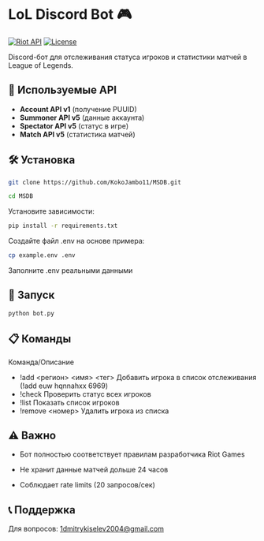 # LoL Discord Bot 🎮

[![Riot API](https://img.shields.io/badge/Riot_API-v5-red)](https://developer.riotgames.com)
[![License](https://img.shields.io/badge/License-MIT-green)](LICENSE)

Discord-бот для отслеживания статуса игроков и статистики матчей в League of Legends.

## 🔌 Используемые API
- **Account API v1** (получение PUUID)
- **Summoner API v5** (данные аккаунта)
- **Spectator API v5** (статус в игре)
- **Match API v5** (статистика матчей)

## 🛠 Установка
```bash
git clone https://github.com/KokoJambo11/MSDB.git
```
```bash
cd MSDB
```
Установите зависимости:
```bash
pip install -r requirements.txt
```
Создайте файл .env на основе примера:
```bash
cp example.env .env
```
Заполните .env реальными данными

## 🚀 Запуск
```bash
python bot.py
```
## 📋 Команды

Команда/Описание
- !add <регион> <имя> <тег>	Добавить игрока в список отслеживания (!add euw hqnnahxx 6969)
- !check	Проверить статус всех игроков
- !list	Показать список игроков
- !remove <номер>	Удалить игрока из списка


## ⚠️ Важно
- Бот полностью соответствует правилам разработчика Riot Games

- Не хранит данные матчей дольше 24 часов

- Соблюдает rate limits (20 запросов/сек)

## 📞 Поддержка
Для вопросов: 1dmitrykiselev2004@gmail.com
